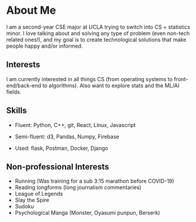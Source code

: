 # About Me

I am a second-year CSE major at UCLA trying to switch into CS + statistics minor.
I love talking about and solving any type of problem (even non-tech related ones!), and my goal
is to create technological solutions that make people happy and/or informed.

## Interests

I am currently interested in all things CS (from operating systems to front-end/back-end to algorithms). Also want to explore stats and the ML/AI fields.

## Skills

- Fluent: Python, C++, git, React, Linux, Javascript

- Semi-fluent: d3, Pandas, Numpy, Firebase

- Used: flask, Postman, Docker, Django

## Non-professional Interests

- Running (Was training for a sub 3:15 marathon before COVID-19)
- Reading longforms (long journalism commentaries)
- League of Legends
- Slay the Spire
- Sudoku
- Psychological Manga (Monster, Oyasumi punpun, Berserk)
